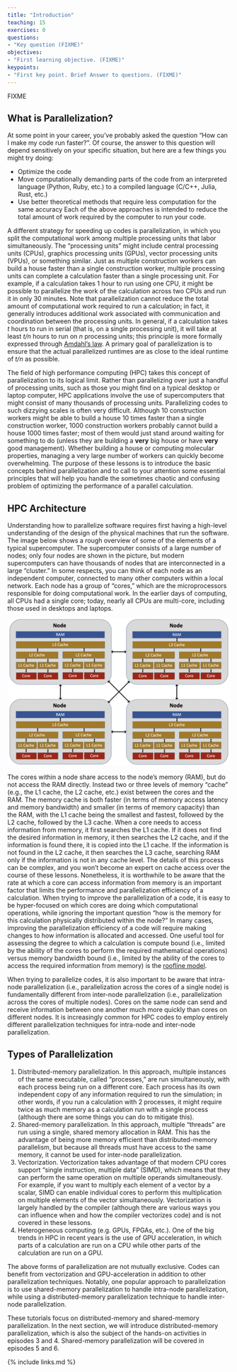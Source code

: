 ```yaml
---
title: "Introduction"
teaching: 15
exercises: 0
questions:
- "Key question (FIXME)"
objectives:
- "First learning objective. (FIXME)"
keypoints:
- "First key point. Brief Answer to questions. (FIXME)"
---
```

FIXME

## What is Parallelization?

At some point in your career, you’ve probably asked the question “How can I make my code run faster?”.  Of course, the answer to this question will depend sensitively on your specific situation, but here are a few things you might try doing:
- Optimize the code
- Move computationally demanding parts of the code from an interpreted language (Python, Ruby, etc.) to a compiled language (C/C++, Julia, Rust, etc.)
- Use better theoretical methods that require less computation for the same accuracy
Each of the above approaches is intended to reduce the total amount of work required by the computer to run your code.

A different strategy for speeding up codes is parallelization, in which you split the computational work among multiple processing units that labor simultaneously.
The “processing units” might include central processing units (CPUs), graphics processing units (GPUs), vector processing units (VPUs), or something similar.
Just as multiple construction workers can build a house faster than a single construction worker, multiple processing units can complete a calculation faster than a single processing unit.
For example, if a calculation takes 1 hour to run using one CPU, it might be possible to parallelize the work of the calculation across two CPUs and run it in only 30 minutes.
Note that parallelization cannot reduce the total amount of computational work required to run a calculation; in fact, it generally introduces additional work associated with communication and coordination between the processing units.
In general, if a calculation takes *t* hours to run in serial (that is, on a single processing unit), it will take at least *t/n* hours to run on *n* processing units; this principle is more formally expressed through [Amdahl’s law](https://en.wikipedia.org/wiki/Amdahl%27s_law).
A primary goal of parallelization is to ensure that the actual parallelized runtimes are as close to the ideal runtime of *t/n* as possible.

The field of high performance computing (HPC) takes this concept of parallelization to its logical limit.
Rather than parallelizing over just a handful of processing units, such as those you might find on a typical desktop or laptop computer, HPC applications involve the use of supercomputers that might consist of many thousands of processing units.
Parallelizing codes to such dizzying scales is often very difficult.
Although 10 construction workers might be able to build a house 10 times faster than a single construction worker, 1000 construction workers probably cannot build a house 1000 times faster; most of them would just stand around waiting for something to do (unless they are building a **very** big house or have **very** good management).
Whether building a house or computing molecular properties, managing a very large number of workers can quickly become overwhelming.
The purpose of these lessons is to introduce the basic concepts behind parallelization and to call to your attention some essential principles that will help you handle the sometimes chaotic and confusing problem of optimizing the performance of a parallel calculation.

## HPC Architecture

Understanding how to parallelize software requires first having a high-level understanding of the design of the physical machines that run the software.
The image below shows a rough overview of some of the elements of a typical supercomputer.
The supercomputer consists of a large number of nodes; only four nodes are shown in the picture, but modern supercomputers can have thousands of nodes that are interconnected in a large “cluster.”
In some respects, you can think of each node as an independent computer, connected to many other computers within a local network.
Each node has a group of “cores,” which are the microprocessors responsible for doing computational work.
In the earlier days of computing, all CPUs had a single core; today, nearly all CPUs are multi-core, including those used in desktops and laptops.

<img src = './images/hpc_architecture.png'>

The cores within a node share access to the node’s memory (RAM), but do not access the RAM directly.
Instead two or three levels of memory “cache” (e.g., the L1 cache, the L2 cache, etc.) exist between the cores and the RAM.
The memory cache is both faster (in terms of memory access latency and memory bandwidth) and smaller (in terms of memory capacity) than the RAM, with the L1 cache being the smallest and fastest, followed by the L2 cache, followed by the L3 cache.
When a core needs to access information from memory, it first searches the L1 cache.
If it does not find the desired information in memory, it then searches the L2 cache, and if the information is found there, it is copied into the L1 cache.
If the information is not found in the L2 cache, it then searches the L3 cache, searching RAM only if the information is not in any cache level.
The details of this process can be complex, and you won’t become an expert on cache access over the course of these lessons.
Nonetheless, it is worthwhile to be aware that the rate at which a core can access information from memory is an important factor that limits the performance and parallelization efficiency of a calculation.
When trying to improve the parallelization of a code, it is easy to be hyper-focused on which cores are doing which computational operations, while ignoring the important question “how is the memory for this calculation physically distributed within the node?”
In many cases, improving the parallelization efficiency of a code will require making changes to how information is allocated and accessed.
One useful tool for assessing the degree to which a calculation is compute bound (i.e., limited by the ability of the cores to perform the required mathematical operations) versus memory bandwidth bound (i.e., limited by the ability of the cores to access the required information from memory) is the [roofline model](https://en.wikipedia.org/wiki/Roofline_model).

When trying to parallelize codes, it is also important to be aware that intra-node parallelization (i.e., parallelization across the cores of a single node) is fundamentally different from inter-node parallelization (i.e., parallelization across the cores of multiple nodes).
Cores on the same node can send and receive information between one another much more quickly than cores on different nodes.
It is increasingly common for HPC codes to employ entirely different parallelization techniques for intra-node and inter-node parallelization.

## Types of Parallelization

1. Distributed-memory parallelization.  In this approach, multiple instances of the same executable, called “processes,” are run simultaneously, with each process being run on a different core.  Each process has its own independent copy of any information required to run the simulation; in other words, if you run a calculation with 2 processes, it might require twice as much memory as a calculation run with a single process (although there are some things you can do to mitigate this).
2. Shared-memory parallelization.  In this approach, multiple “threads” are run using a single, shared memory allocation in RAM.  This has the advantage of being more memory efficient than distributed-memory parallelism, but because all threads must have access to the same memory, it cannot be used for inter-node parallelization.
3. Vectorization.  Vectorization takes advantage of that modern CPU cores support “single instruction, multiple data” (SIMD), which means that they can perform the same operation on multiple operands simultaneously.  For example, if you want to multiply each element of a vector by a scalar, SIMD can enable individual cores to perform this multiplication on multiple elements of the vector simultaneously.  Vectorization is largely handled by the compiler (although there are various ways you can influence when and how the compiler vectorizes code) and is not covered in these lessons.
4. Heterogeneous computing (e.g. GPUs, FPGAs, etc.).  One of the big trends in HPC in recent years is the use of GPU acceleration, in which parts of a calculation are run on a CPU while other parts of the calculation are run on a GPU.

The above forms of parallelization are not mutually exclusive.
Codes can benefit from vectorization and GPU-acceleration in addition to other parallelization techniques.
Notably, one popular approach to parallelization is to use shared-memory parallelization to handle intra-node parallelization, while using a distributed-memory parallelization technique to handle inter-node parallelization.

These tutorials focus on distributed-memory and shared-memory parallelization.
In the next section, we will introduce distributed-memory parallelization, which is also the subject of the hands-on activities in episodes 3 and 4.
Shared-memory parallelization will be covered in episodes 5 and 6.

{% include links.md %}
